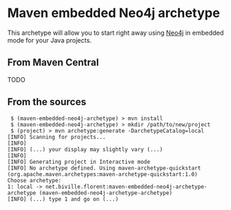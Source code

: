 # Maven embedded Neo4j archetype

This archetype will allow you to start right away using [Neo4j](http://www.neo4j.org) in embedded mode
for your Java projects.

## From Maven Central

TODO

## From the sources

```
 $ (maven-embedded-neo4j-archetype) > mvn install
 $ (maven-embedded-neo4j-archetype) > mkdir /path/to/new/project
 $ (project) > mvn archetype:generate -DarchetypeCatalog=local
[INFO] Scanning for projects...
[INFO] 
[INFO] (...) your display may slightly vary (...)
[INFO]
[INFO] Generating project in Interactive mode
[INFO] No archetype defined. Using maven-archetype-quickstart (org.apache.maven.archetypes:maven-archetype-quickstart:1.0)
Choose archetype:
1: local -> net.biville.florent:maven-embedded-neo4j-archetype-archetype (maven-embedded-neo4j-archetype-archetype)
[INFO] (...) type 1 and go on (...)
```

